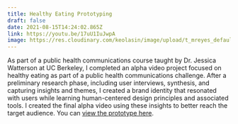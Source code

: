 ```yaml
---
title: Healthy Eating Prototyping
draft: false
date: 2021-08-15T14:24:02.865Z
link: https://youtu.be/17uU1IuJwpA
image: https://res.cloudinary.com/keolasin/image/upload/t_mreyes_default/v1636961740/Screenshot_2021-11-15_at_07-35-04_Matthew_s_Public_Health_Communications_Portfolio_-_Synthesis_q0iij4.png
---
```

As part of a public health communications course taught by Dr. Jessica Watterson at UC Berkeley, I completed an alpha video project focused on healthy eating as part of a public health communications challenge. After a preliminary research phase, including user interviews, synthesis, and capturing insights and themes, I created a brand identity that resonated with users while learning human-centered design principles and associated tools. I created the final alpha video using these insights to better reach the target audience. You can [view the prototype here](https://youtu.be/t4WSYvsXUcw).